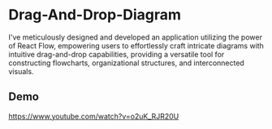 # Drag-And-Drop-Diagram

I've meticulously designed and developed an application utilizing the power of React Flow, empowering users to effortlessly craft intricate diagrams with intuitive drag-and-drop capabilities, providing a versatile tool for constructing flowcharts, organizational structures, and interconnected visuals.

## Demo
https://www.youtube.com/watch?v=o2uK_RJR20U
